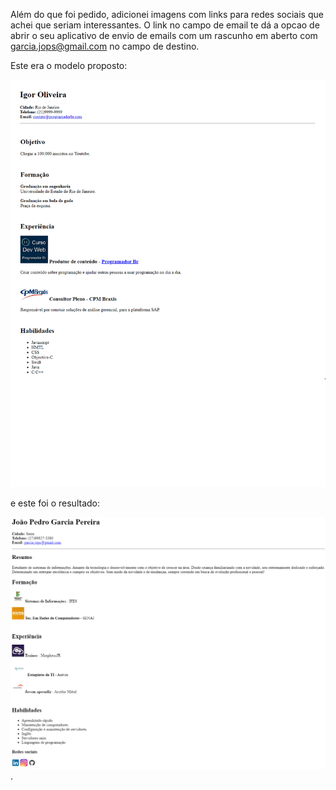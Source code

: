 
Além do que foi pedido, adicionei imagens com links para redes sociais que achei que seriam interessantes.
O link no campo de email te dá a opcao de abrir o seu aplicativo de envio de emails com um rascunho em aberto com garcia.jops@gmail.com no campo de destino.

Este era o modelo proposto:

![alt text](https://github.com/Jops-Garcia/ProgramadorBR_Desafios/blob/main/modulo2-HTML_basico/Modelo.jpg)



e este foi o resultado:

![alt text](https://github.com/Jops-Garcia/ProgramadorBR_Desafios/blob/main/modulo2-HTML_basico/resultado.png)
.
